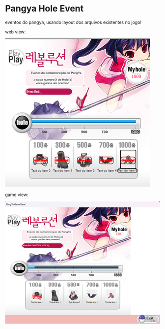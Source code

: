 # Pangya Hole Event
 eventos do pangya, usando layout dos arquivos existentes no jogo!
 
 web view:
 
 ![pangya_001](https://github.com/luismk/Pangya-Web-Event/blob/main/HoleEvent/test%20view%20event%20in%20navegator.png)

 game view:
 
 ![pangya_002](https://github.com/luismk/Pangya-Web-Event/blob/main/HoleEvent/test%20view%20event%20in%20game.png)
